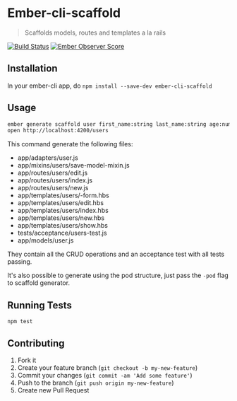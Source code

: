 # Ember-cli-scaffold

>  Scaffolds models, routes and templates a la rails

[![Build Status][travis_badge]][travis]
[![Ember Observer Score][ember_observer_badge]][ember_observer]

## Installation

In your ember-cli app, do `npm install --save-dev ember-cli-scaffold`

## Usage

```sh
ember generate scaffold user first_name:string last_name:string age:number
open http://localhost:4200/users
```

This command generate the following files:

- app/adapters/user.js
- app/mixins/users/save-model-mixin.js
- app/routes/users/edit.js
- app/routes/users/index.js
- app/routes/users/new.js
- app/templates/users/-form.hbs
- app/templates/users/edit.hbs
- app/templates/users/index.hbs
- app/templates/users/new.hbs
- app/templates/users/show.hbs
- tests/acceptance/users-test.js
- app/models/user.js

They contain all the CRUD operations and an acceptance test with all tests passing.

It's also possible to generate using the pod structure, just pass the `-pod` flag to scaffold generator.

## Running Tests

`npm test`

## Contributing

1. Fork it
1. Create your feature branch (`git checkout -b my-new-feature`)
1. Commit your changes (`git commit -am 'Add some feature'`)
1. Push to the branch (`git push origin my-new-feature`)
1. Create new Pull Request

[travis]: https://travis-ci.org/marcioj/ember-cli-scaffold
[travis_badge]: https://api.travis-ci.org/marcioj/ember-cli-scaffold.svg?branch=master
[ember_observer]: http://emberobserver.com/addons/ember-cli-scaffold
[ember_observer_badge]: http://emberobserver.com/badges/ember-cli-scaffold.svg
